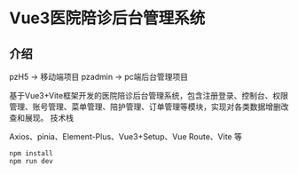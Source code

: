 # Vue3医院陪诊后台管理系统



## 介绍

pzH5 -> 移动端项目
pzadmin -> pc端后台管理项目

基于Vue3+Vite框架开发的医院陪诊后台管理系统，包含注册登录、控制台、权限管理、账号管理、菜单管理、陪护管理、订单管理等模块，实现对各类数据增删改查和展现。
技术栈

Axios、pinia、Element-Plus、Vue3+Setup、Vue Route、Vite 等



    npm install
    npm run dev
